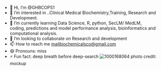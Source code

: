 - 👋 Hi, I’m @GHBCOPS1
- 👀 I’m interested in ..Clinical Medical Biochemistry,Training, Research and Development.
- 🌱 I’m currently learning Data Science, R, python, SecLM/ MedLM, coding, predictions and model performance analysis, bioinformatics and computational analysis.
- 💞️ I’m looking to collaborate on Research  and development 
- 📫 How to reach me  mailbiochemicalsco@gmail.com 
- 😄 Pronouns: miss
- ⚡ Fun fact:  deep breath before deep-search
![1000168064](https://github.com/user-attachments/assets/cc5fed85-1f25-4fe2-a9e0-8dd5451f35fd)
photo credit: mockup

<!---
GHBCOPS1/GHBCOPS1 is a ✨ special ✨ repository because its `README.md` (this file) appears on your GitHub profile.
You can click the Preview link to take a look at your changes.
--->
